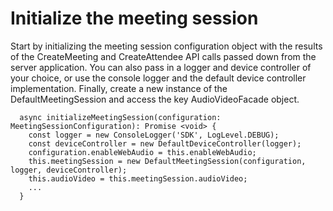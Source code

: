 # Initialize the meeting session<a name="initialize-session"></a>

 Start by initializing the meeting session configuration object with the results of the CreateMeeting and CreateAttendee API calls passed down from the server application\. You can also pass in a logger and device controller of your choice, or use the console logger and the default device controller implementation\. Finally, create a new instance of the DefaultMeetingSession and access the key AudioVideoFacade object\. 

```
  async initializeMeetingSession(configuration: MeetingSessionConfiguration): Promise <void> {
    const logger = new ConsoleLogger('SDK', LogLevel.DEBUG);
    const deviceController = new DefaultDeviceController(logger);
    configuration.enableWebAudio = this.enableWebAudio;
    this.meetingSession = new DefaultMeetingSession(configuration, logger, deviceController);
    this.audioVideo = this.meetingSession.audioVideo;
    ...
  }
```